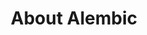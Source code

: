 ---
title: About Alembic
feature_image: "https://i.postimg.cc/t4Kbtn2w/shutterstock-2190316811-1170.webp"
excerpt: "Alembic is a starting point for [Jekyll](https://jekyllrb.com/) projects. Rather than starting from scratch, this boilerplate is designed to get the ball rolling immediately. Install it, configure it, tweak it, push it."
---